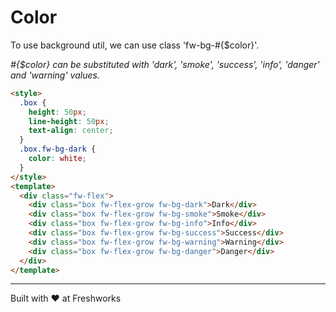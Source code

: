 # Color

To use background util, we can use class 'fw-bg-#{$color}'.

*#{$color} can be substituted with 'dark', 'smoke', 'success', 'info', 'danger' and 'warning' values.*

```html live
<style>
  .box {
    height: 50px;
    line-height: 50px;
    text-align: center;
  }
  .box.fw-bg-dark {
    color: white;
  }
</style>
<template>
  <div class="fw-flex">
    <div class="box fw-flex-grow fw-bg-dark">Dark</div>
    <div class="box fw-flex-grow fw-bg-smoke">Smoke</div>
    <div class="box fw-flex-grow fw-bg-info">Info</div>
    <div class="box fw-flex-grow fw-bg-success">Success</div>
    <div class="box fw-flex-grow fw-bg-warning">Warning</div>  
    <div class="box fw-flex-grow fw-bg-danger">Danger</div>
  </div>
</template>
```

----------------------------------------------

Built with ❤ at Freshworks
